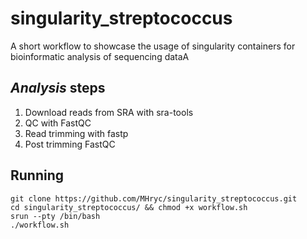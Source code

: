 # singularity_streptococcus
A short workflow to showcase the usage of singularity containers for bioinformatic analysis of sequencing dataA

## *Analysis* steps
1. Download reads from SRA with sra-tools
2. QC with FastQC
3. Read trimming with fastp
4. Post trimming FastQC

## Running
```
git clone https://github.com/MHryc/singularity_streptococcus.git
cd singularity_streptococcus/ && chmod +x workflow.sh
srun --pty /bin/bash
./workflow.sh
```
